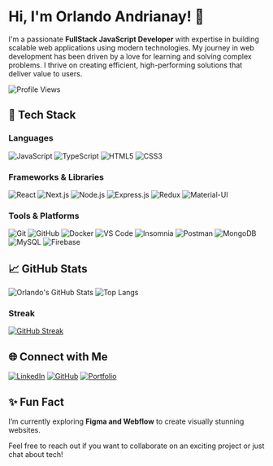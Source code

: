# Hi, I'm Orlando Andrianay! 👋

I'm a passionate **FullStack JavaScript Developer** with expertise in building scalable web applications using modern technologies. My journey in web development has been driven by a love for learning and solving complex problems. I thrive on creating efficient, high-performing solutions that deliver value to users.

![Profile Views](https://komarev.com/ghpvc/?username=Orlando0309&color=blue)

## 🚀 Tech Stack

### **Languages**
![JavaScript](https://img.shields.io/badge/-JavaScript-F7DF1E?style=flat-square&logo=javascript&logoColor=black)
![TypeScript](https://img.shields.io/badge/-TypeScript-3178C6?style=flat-square&logo=typescript&logoColor=white)
![HTML5](https://img.shields.io/badge/-HTML5-E34F26?style=flat-square&logo=html5&logoColor=white)
![CSS3](https://img.shields.io/badge/-CSS3-1572B6?style=flat-square&logo=css3)

### **Frameworks & Libraries**
![React](https://img.shields.io/badge/-React-61DAFB?style=flat-square&logo=react&logoColor=black)
![Next.js](https://img.shields.io/badge/-Next.js-000000?style=flat-square&logo=next.js&logoColor=white)
![Node.js](https://img.shields.io/badge/-Node.js-339933?style=flat-square&logo=node.js&logoColor=white)
![Express.js](https://img.shields.io/badge/-Express.js-000000?style=flat-square&logo=express&logoColor=white)
![Redux](https://img.shields.io/badge/-Redux-764ABC?style=flat-square&logo=redux&logoColor=white)
![Material-UI](https://img.shields.io/badge/-Material_UI-0081CB?style=flat-square&logo=material-ui&logoColor=white)

### **Tools & Platforms**
![Git](https://img.shields.io/badge/-Git-F05032?style=flat-square&logo=git&logoColor=white)
![GitHub](https://img.shields.io/badge/-GitHub-181717?style=flat-square&logo=github)
![Docker](https://img.shields.io/badge/-Docker-2496ED?style=flat-square&logo=docker&logoColor=white)
![VS Code](https://img.shields.io/badge/-VS_Code-007ACC?style=flat-square&logo=visual-studio-code&logoColor=white)
![Insomnia](https://img.shields.io/badge/-Insomnia-4000BF?style=flat-square&logo=insomnia&logoColor=white)
![Postman](https://img.shields.io/badge/-Postman-FF6C37?style=flat-square&logo=postman&logoColor=white)
![MongoDB](https://img.shields.io/badge/-MongoDB-47A248?style=flat-square&logo=mongodb&logoColor=white)
![MySQL](https://img.shields.io/badge/-MySQL-4479A1?style=flat-square&logo=mysql&logoColor=white)
![Firebase](https://img.shields.io/badge/-Firebase-FFCA28?style=flat-square&logo=firebase&logoColor=black)

## 📈 GitHub Stats

![Orlando's GitHub Stats](https://github-readme-stats.vercel.app/api?username=Orlando0309&show_icons=true&theme=radical)
![Top Langs](https://github-readme-stats.vercel.app/api/top-langs/?username=Orlando0309&layout=compact&theme=radical)

### **Streak**
[![GitHub Streak](https://streak-stats.demolab.com?user=Orlando0309&theme=radical&hide_border=true&date_format=M%20j%5B%2C%20Y%5D)](https://git.io/streak-stats)

## 🌐 Connect with Me

[![LinkedIn](https://img.shields.io/badge/-LinkedIn-0077B5?style=flat-square&logo=linkedin&logoColor=white)]([https://www.linkedin.com/in/orlando-andrianay/](https://www.linkedin.com/in/miarintsoa-orlando-andrianay-621553252/))
[![GitHub](https://img.shields.io/badge/-GitHub-181717?style=flat-square&logo=github&logoColor=white)](https://github.com/Orlando0309)
[![Portfolio](https://img.shields.io/badge/-Portfolio-000000?style=flat-square&logo=vercel&logoColor=white)]([https://orlando-andrianay.vercel.app/](https://andrianayorllando.wixstudio.io/portfolio))

## ✨ Fun Fact

I’m currently exploring **Figma and Webflow** to create visually stunning websites.

Feel free to reach out if you want to collaborate on an exciting project or just chat about tech!

